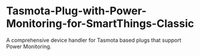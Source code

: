 # Tasmota-Plug-with-Power-Monitoring-for-SmartThings-Classic
A comprehensive device handler for Tasmota based plugs that support Power Monitoring.
